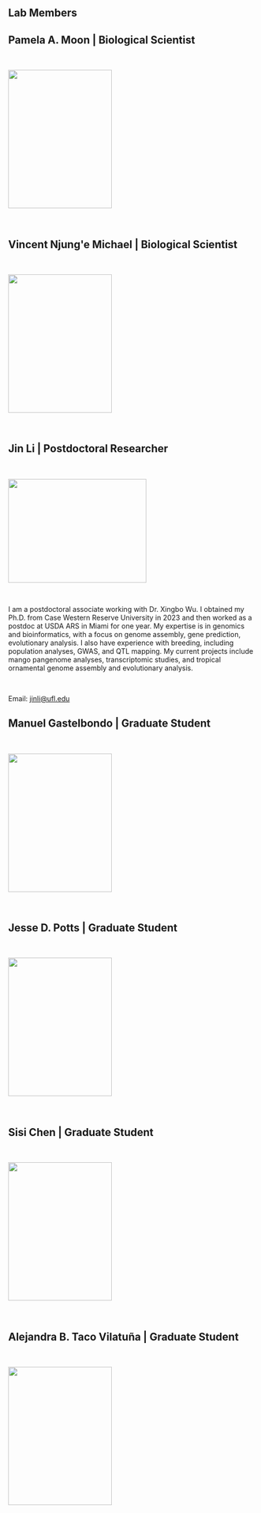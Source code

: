 ## Lab Members

## Pamela A. Moon | Biological Scientist <br>

<br>

<img src="images/.jpg" alt="" width="210" height="280" > <br>

<br>

## Vincent Njung'e Michael | Biological Scientist <br>

<br>

<img src="images/.jpg" alt="" width="210" height="280" > <br>

<br>

## Jin Li | Postdoctoral Researcher <br>

<br>

<img src="jinli.jpg" alt="" width="280" height="210" > <br>

<br>

I am a postdoctoral associate working with Dr. Xingbo Wu. I obtained my Ph.D. from Case Western Reserve University in 2023 and then worked as a postdoc at USDA ARS in Miami for one year. My expertise is in genomics and bioinformatics, with a focus on genome assembly, gene prediction, evolutionary analysis. I also have experience with breeding, including population analyses, GWAS, and QTL mapping. My current projects include mango pangenome analyses, transcriptomic studies, and tropical ornamental genome assembly and evolutionary analysis. <br>

<br>

Email: jinli@ufl.edu <br>

## Manuel Gastelbondo | Graduate Student <br>

<br>

<img src="images/.jpg" alt="" width="210" height="280" > <br>

<br>

## Jesse D. Potts | Graduate Student <br>

<br>

<img src="images/.jpg" alt="" width="210" height="280" > <br>

<br>

## Sisi Chen | Graduate Student <br>

<br>

<img src="images/.jpg" alt="" width="210" height="280" > <br>

<br>

## Alejandra B. Taco Vilatuña | Graduate Student <br>

<br>

<img src="images/.jpg" alt="" width="210" height="280" > <br>

<br>
